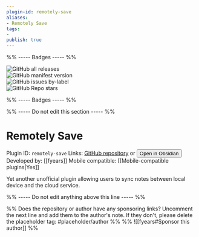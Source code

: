 ```yaml
---
plugin-id: remotely-save
aliases:
- Remotely Save
tags: 
- 
publish: true
---
```


%% ----- Badges ----- %%

![GitHub all releases](https://img.shields.io/github/downloads/fyears/remotely-save/total?color=573E7A&logo=github&style=for-the-badge)   
![GitHub manifest version](https://img.shields.io/github/manifest-json/v/fyears/remotely-save?color=573E7A&logo=github&style=for-the-badge)   
![GitHub issues by-label](https://img.shields.io/github/issues/fyears/remotely-save/help%20wanted?color=573E7A&logo=github&style=for-the-badge)   
![GitHub Repo stars](https://img.shields.io/github/stars/fyears/remotely-save?color=573E7A&logo=github&style=for-the-badge)

%% ----- Badges ----- %%

%% ----- Do not edit this section ----- %%

# Remotely Save

Plugin ID: `remotely-save`
Links: [GitHub repository](https://github.com/fyears/remotely-save) or [<button id=HH>Open in Obsidian</button>](obsidian://goto-plugin?id=remotely-save)
Developed by: [[fyears]]
Mobile compatible: [[Mobile-compatible plugins|Yes]]

Yet another unofficial plugin allowing users to sync notes between local device and the cloud service.

%% ----- Do not edit anything above this line ----- %% 

%% Does the repository or author have any sponsoring links? Uncomment the next line and add them to the author's note. If they don't, please delete the placeholder tag: #placeholder/author %%
%% ![[fyears#Sponsor this author]] %%
